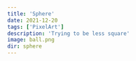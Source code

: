 ```yaml
---
title: 'Sphere'
date: 2021-12-20
tags: ['PixelArt']
description: 'Trying to be less square'
image: ball.png
dir: sphere
---
```

